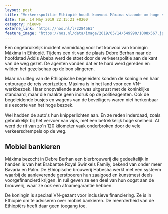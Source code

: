 ```yaml
---
layout: post
title: "Verkeerspolitie Ethiopië houdt konvooi Máxima staande om hoge snelheid"
date: Tue, 14 May 2019 22:15:21 +0200
category: nieuws
externe_link: "https://nos.nl/l/2284661"
feature_image: "https://nos.nl/data/image/2019/05/14/549990/1008x567.jpg"
---
```


<p>Een ongebruikelijk incident vanmiddag voor het konvooi van koningin Máxima in Ethiopië. Tijdens een rit van de plaats Debre Berhan naar de hoofdstad Addis Abeba werd de stoet door de verkeerspolitie aan de kant van de weg gezet. De agenten vonden dat er te hard werd gereden en wilden het gezelschap op de bon slingeren.</p>
<p>Maar na uitleg van de Ethiopische begeleiders konden de koningin en haar entourage de reis voortzetten. Máxima is in het land voor een VN-werkbezoek. Haar onopvallende auto was uitgerust met de koninklijke standaard, maar die maakte geen indruk op de politieagenten. Ook de begeleidende busjes en wagens van de beveiligers waren niet herkenbaar als escorte van het hoge bezoek.</p>
<p>Wel hadden de auto's hun knipperlichten aan. En ze reden inderdaad, zoals gebruikelijk bij het vervoer van vips, met een betrekkelijk hoge snelheid. Al werd de rit van zo'n 120 kilometer vaak onderbroken door de vele verkeersdrempels op de weg.</p>
<h2>Mobiel bankieren</h2>
<p>Máxima bezocht in Debre Berhan een bierbrouwerij die gedeeltelijk in handen is van het Brabantse Royal Swinkels Family, bekend van onder meer Bavaria en Palm. De Ethiopische brouwerij Habesha werkt met een systeem waarbij de aanleverende gerstboeren hun zaaigoed en kunstmest deels voorgefinancierd krijgen. In ruil geven ze een deel van hun oogst aan de brouwerij, waar ze ook een afnamegarantie hebben.</p>
<p>De koningin is speciaal VN-gezant voor inclusieve financiering. Ze is in Ethiopië om te adviseren over mobiel bankieren. De meerderheid van de Ethiopiërs heeft daar geen toegang toe.</p>
